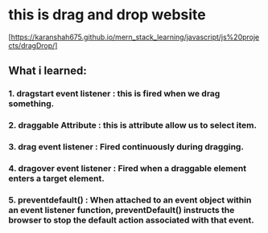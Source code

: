 # this is drag and drop website

[https://karanshah675.github.io/mern_stack_learning/javascript/js%20projects/dragDrop/]

## What i learned:

### 1. dragstart event listener : this is fired when we drag something.

### 2. draggable Attribute : this is attribute allow us to select item.

### 3. drag event listener : Fired continuously during dragging.

### 4. dragover event listener : Fired when a draggable element enters a target element.

### 5. preventdefault() : When attached to an event object within an event listener function, preventDefault() instructs the browser to stop the default action associated with that event.

